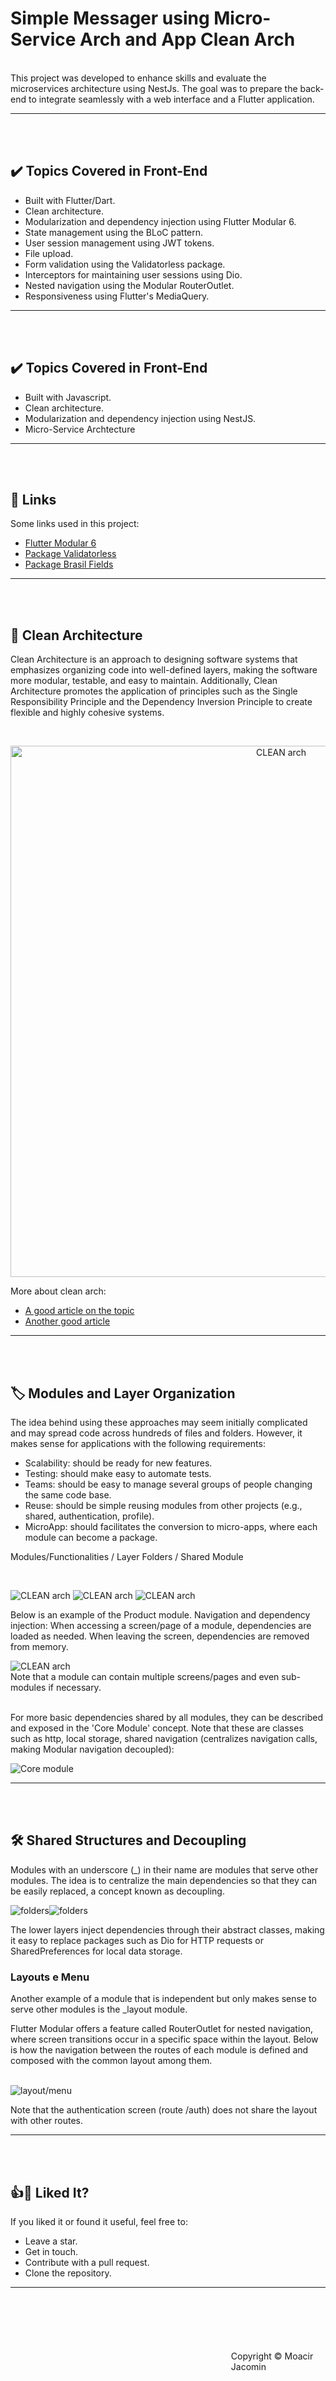 # Simple Messager using Micro-Service Arch and App Clean Arch

<br />
This project was developed to enhance skills and evaluate the microservices architecture using NestJs. The goal was to prepare the back-end to integrate seamlessly with a web interface and a Flutter application.

---
<br /><br />

## ✔️ Topics Covered in Front-End 
 - Built with Flutter/Dart.
 - Clean architecture.
 - Modularization and dependency injection using Flutter Modular 6.
 - State management using the BLoC pattern.
 - User session management using JWT tokens.
 - File upload.
 - Form validation using the Validatorless package.
 - Interceptors for maintaining user sessions using Dio.
 - Nested navigation using the Modular RouterOutlet.
 - Responsiveness using Flutter's MediaQuery.
---
<br /><br />

## ✔️ Topics Covered in Front-End 
 - Built with Javascript.
 - Clean architecture.
 - Modularization and dependency injection using NestJS. 
 - Micro-Service Archtecture
---
<br /><br />


## 🔗 Links 
Some links used in this project:  
 - [Flutter Modular 6](https://modular.flutterando.com.br/)
 - [Package Validatorless](https://pub.dev/packages/validatorless)
 - [Package Brasil Fields](https://pub.dev/packages/brasil_fields) 
---
<br /><br />

  

## 🧩 Clean Architecture
Clean Architecture is an approach to designing software systems that emphasizes organizing code into well-defined layers, making the software more modular, testable, and easy to maintain. Additionally, Clean Architecture promotes the application of principles such as the Single Responsibility Principle and the Dependency Inversion Principle to create flexible and highly cohesive systems.

<br />
<p align="center">
  <img src="notes_prints/clean-arch-circles.png" width="850" title="CLEAN arch">
</p>

More about clean arch: 
- [A good article on the topic](https://betterprogramming.pub/the-clean-architecture-beginners-guide-e4b7058c1165)
- [Another good article](https://blog.cleancoder.com/uncle-bob/2012/08/13/the-clean-architecture.html)
 
---
<br /><br />



## 🏷️ Modules and Layer Organization
The idea behind using these approaches may seem initially complicated and may spread code across hundreds of files and folders. However, it makes sense for applications with the following requirements:

- Scalability: should be ready for new features.  
- Testing: should make easy to automate tests.
- Teams: should be easy to manage several groups of people changing the same code base.
- Reuse: should be simple reusing modules from other projects (e.g., shared, authentication, profile).
- MicroApp: should facilitates the conversion to micro-apps, where each module can become a package.


Modules/Functionalities / Layer Folders / Shared Module

<br />
<p align="left">
  <img src="notes_prints/ARC01-folders.png"  title="CLEAN arch"> 
  <img src="notes_prints/ARC02-folders.png"  title="CLEAN arch"> 
  <img src="notes_prints/ARC04-folders.png"  title="CLEAN arch"> 
</p>

Below is an example of the Product module. Navigation and dependency injection:
When accessing a screen/page of a module, dependencies are loaded as needed. When leaving the screen, dependencies are removed from memory.

<img src="notes_prints/ARC03-folders.png"  title="CLEAN arch">
<br />
Note that a module can contain multiple screens/pages and even sub-modules if necessary.  
<br /><br />


For more basic dependencies shared by all modules, they can be described and exposed in the 'Core Module' concept. Note that these are classes such as http, local storage, shared navigation (centralizes navigation calls, making Modular navigation decoupled):

<img src="notes_prints/UI12-core-module.png"  title="Core module">

---
<br /><br />


## 🛠️ Shared Structures and Decoupling
Modules with an underscore (_) in their name are modules that serve other modules. The idea is to centralize the main dependencies so that they can be easily replaced, a concept known as decoupling.

<img src="notes_prints/ARC05-folders.png"  title="folders"><img src="notes_prints/ARC06-folders.png"  title="folders"> 
<br />

The lower layers inject dependencies through their abstract classes, making it easy to replace packages such as Dio for HTTP requests or SharedPreferences for local data storage.


### Layouts e Menu
Another example of a module that is independent but only makes sense to serve other modules is the _layout module.

Flutter Modular offers a feature called RouterOutlet for nested navigation, where screen transitions occur in a specific space within the layout. Below is how the navigation between the routes of each module is defined and composed with the common layout among them.

<br />
<img src="notes_prints/UI11-nestedNavigation.png"  title="layout/menu">

Note that the authentication screen (route /auth) does not share the layout with other routes.

---
<br /><br />


## 👍🌟 Liked It?
If you liked it or found it useful, feel free to:
- Leave a star.
- Get in touch.
- Contribute with a pull request.
- Clone the repository.

---
<br /><br />


#
<footer>
  <p style="float:right; width: 30%;"> Copyright © Moacir Jacomin 
</p>
